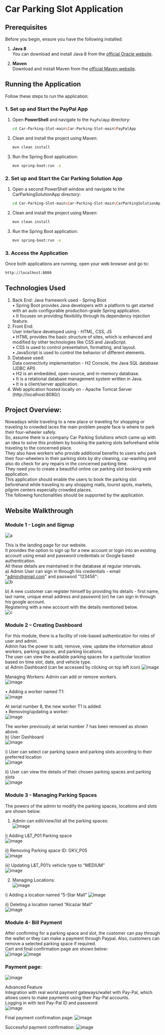 # Car Parking Slot Application

## Prerequisites

Before you begin, ensure you have the following installed:

1. **Java 8**  
   You can download and install Java 8 from the [official Oracle website](https://www.oracle.com/java/technologies/javase/javase-jdk8-downloads.html).

2. **Maven**  
   Download and install Maven from the [official Maven website](https://maven.apache.org/download.cgi).

## Running the Application

Follow these steps to run the application:

### 1. Set up and Start the PayPal App

1. Open **PowerShell** and navigate to the `PayPalApp` directory:

   ```bash
   cd Car-Parking-Slot-main\Car-Parking-Slot-main\PayPalApp
   ```

2. Clean and install the project using Maven:

   ```bash
   mvn clean install
   ```
3. Run the Spring Boot application:

   ```bash
   mvn spring-boot:run -e
   ```
### 2. Set up and Start the Car Parking Solution App

1. Open a second PowerShell window and navigate to the CarParkingSolutionApp directory:

   ```bash
   cd Car-Parking-Slot-main\Car-Parking-Slot-main\CarParkingSolutionApp
   ```

2. Clean and install the project using Maven:

   ```bash
   mvn clean install
   ```
3. Run the Spring Boot application:

   ```bash
   mvn spring-boot:run -e
   ```

### 3. Access the Application

   Once both applications are running, open your web browser and go to:

   ```bash
   http://localhost:8080
   ```
   

## Technologies Used
1. Back End: 
Java framework used - Spring Boot  
• Spring Boot provides Java developers with a platform to get started with an auto 
configurable production-grade Spring application.  
• It focuses on providing flexibility through its dependency injection feature.  
2. Front End:  
User interface developed using - HTML, CSS, JS  
• HTML provides the basic structure of sites, which is enhanced and modified by other 
technologies like CSS and JavaScript.  
• CSS is used to control presentation, formatting, and layout.  
• JavaScript is used to control the behavior of different elements.  
3. Database used:  
Data connectivity implementation - H2 Console, the Java SQL database (JDBC API)  
• H2 is an embedded, open-source, and in-memory database.  
• It is a relational database management system written in Java.  
• It is a client/server application.  
4. Web application hosted locally on - Apache Tomcat Server (http://localhost:8080/)  

## Project Overview:
Nowadays while traveling to a new place or traveling for shopping or traveling to crowded laces the main problem people face is where to park their four-wheeler safely.  
So, assume there is a company Car Parking Solutions which came up with an idea to solve this problem by booking the parking slots beforehand while traveling to the concerned place.  
They also have workers who provide additional benefits to users who park their four-wheelers in their parking slots by dry cleaning, car-washing and also do check for any repairs in the concerned parking time.  
They need you to create a beautiful online car parking slot booking web application.  
This application should enable the users to book the parking slot beforehand while traveling to any shopping malls, tourist spots, markets, pilgrim centers especially crowded places.  
The following functionalities should be supported by the application.  

## Website Walkthrough
### Module 1 - Login and Signup 
![a](https://user-images.githubusercontent.com/75008683/146672733-8e17cd8f-d398-4ea9-8d86-9d20488ef9a8.png)

This is the landing page for our website.    
It provides the option to sign up for a new account or 
login into an existing account using email and password credentials or Google based 
authentication.  
All these details are maintained in the database at regular intervals.  
a) Admin User can sign in through his credentials - email "admin@gmail.com" and password "123456":  
![b](https://user-images.githubusercontent.com/75008683/146672744-470a1cc1-a0d6-4aa6-b651-6678e3b451c6.png)

b) A new customer can register himself by providing his details - first name, last name, 
unique email address and password (or) he can sign in through his google account.  
Registering with a new account with the details mentioned below.  
![c](https://user-images.githubusercontent.com/75008683/146672755-f5e8f396-a735-4227-8953-9d87fc536ec1.png)

### Module 2 – Creating Dashboard
For this module, there is a facility of role-based authentication for roles of user and admin.  
Admin has the power to add, remove, view, update the information about workers, parking 
spaces, and parking locations.   
The user can view the available parking spaces for a particular location based on time slot, date, 
and vehicle type.  
a) Admin Dashboard (can be accessed by clicking on top left icon)
![image](https://user-images.githubusercontent.com/75008683/146672795-9fcf11cc-64a0-4805-9bdd-4dca9fddba00.png)

Managing Workers: Admin can add or remove workers.  
![image](https://user-images.githubusercontent.com/75008683/146672820-69e0aa0e-9ab9-4ea6-b7a4-329d8f62bfd1.png)

• Adding a worker named T1:  
![image](https://user-images.githubusercontent.com/75008683/146672828-6f0c097b-d6ad-41e2-8e24-bc98eabb3b3e.png)

At serial number 8, the new worker T1 is added.  
• Removing/updating a worker:  
![image](https://user-images.githubusercontent.com/75008683/146672857-bd4fe7cf-388e-4197-8a71-448785c0bcfd.png)

The worker previously at serial number 7 has been removed as shown above.  
b) User Dashboard  
![image](https://user-images.githubusercontent.com/75008683/146672871-07e5ff18-ddb5-4c07-8ed2-0ca957287272.png)

i) User can select car parking space and parking slots according to their preferred location  
![image](https://user-images.githubusercontent.com/75008683/146672895-325880c2-b968-41c0-adef-fb0bb16514e7.png)

ii) User can view the details of their chosen parking spaces and parking slots  
![image](https://user-images.githubusercontent.com/75008683/146672913-5352232e-75da-418b-b1ea-c12a843c735c.png)

### Module 3 - Managing Parking Spaces  
The powers of the admin to modify the parking spaces, locations and slots are shown below.  
1) Admin can edit/view/list all the parking spaces:  
![image](https://user-images.githubusercontent.com/75008683/146672925-c3afd38c-0bb4-4401-a2b5-fe82f51d3af0.png)

i) Adding L&T_P01 Parking space  
![image](https://user-images.githubusercontent.com/75008683/146672941-286cf334-6f62-4991-bec0-dc1d373d6233.png)

ii) Removing Parking space ID: GKV_P05  
![image](https://user-images.githubusercontent.com/75008683/146672961-d208392d-6412-49c2-aca3-c6cede9931d0.png)

iii) Updating L&T_P01’s vehicle type to “MEDIUM”  
![image](https://user-images.githubusercontent.com/75008683/146672971-b3aa8f9c-6f6a-473f-bfea-5fe01e1844fc.png)

2) Managing Locations:  
![image](https://user-images.githubusercontent.com/75008683/146672988-428327e5-0f8a-4fbd-b0a1-d5af51aed3f3.png)

i) Adding a location named “5-Star Mall”
![image](https://user-images.githubusercontent.com/75008683/146673002-7e4d4064-a224-4c75-9b67-1b2936587f2e.png)

ii) Deleting a location named “Alcazar Mall”  
![image](https://user-images.githubusercontent.com/75008683/146673019-e60de392-33d9-4142-91a4-c531428cea5f.png)

### Module 4- Bill Payment 
After confirming for a parking space and slot, the customer can pay through the wallet or they can make a payment through Paypal. Also, customers can remove a
selected parking space if required.  
Cart and final confirmation page are shown below:  
![image](https://user-images.githubusercontent.com/75008683/146673052-edcede54-e637-4fbf-92df-326e0fa5de90.png)
![image](https://user-images.githubusercontent.com/75008683/146673065-fe61a4a3-5199-4d40-a752-653ddecbed10.png)

### Payment page:
![image](https://user-images.githubusercontent.com/75008683/146673088-1dd2db72-e633-4126-8880-5e8296b35d03.png)

Advanced Feature  
Integration with real world payment gateways/wallet with Pay-Pal, which allows 
users to make payments using their Pay-Pal accounts.  
Logging in with test Pay-Pal ID and password:  
![image](https://user-images.githubusercontent.com/75008683/146673114-f59333a8-2de7-4b1f-80cd-4ead83a3cac9.png)

Final payment confirmation page: 
![image](https://user-images.githubusercontent.com/75008683/146673139-82ad4485-4798-47cc-b3db-5f949cf2c626.png)

Successful payment confirmation: 
![image](https://user-images.githubusercontent.com/75008683/146673159-17ce1700-670c-424b-993a-2538665c8d34.png)

